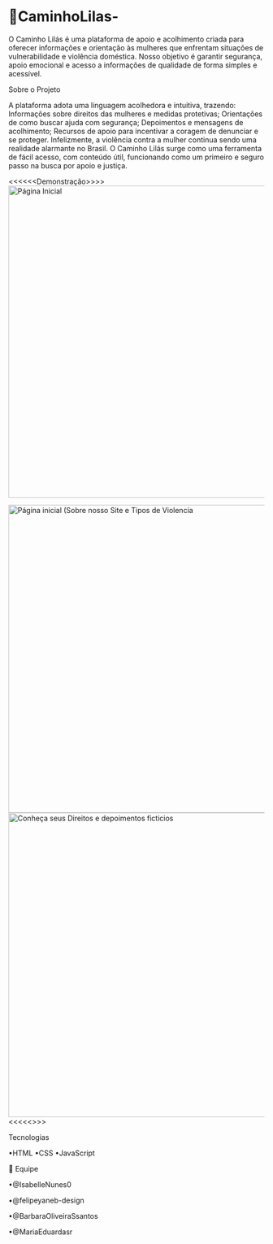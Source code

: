 # 🌸CaminhoLilas-

O Caminho Lilás é uma plataforma de apoio e acolhimento criada para oferecer informações e orientação às mulheres que enfrentam situações de vulnerabilidade e violência doméstica.
Nosso objetivo é garantir segurança, apoio emocional e acesso a informações de qualidade de forma simples e acessível.

Sobre o Projeto

A plataforma adota uma linguagem acolhedora e intuitiva, trazendo:
Informações sobre direitos das mulheres e medidas protetivas;
Orientações de como buscar ajuda com segurança;
Depoimentos e mensagens de acolhimento;
Recursos de apoio para incentivar a coragem de denunciar e se proteger.
Infelizmente, a violência contra a mulher continua sendo uma realidade alarmante no Brasil. O Caminho Lilás surge como uma ferramenta de fácil acesso, com conteúdo útil, funcionando como um primeiro e seguro passo na busca por apoio e justiça.


<<<<<<Demonstração>>>>
<img width="1362" height="614" alt="Página Inicial" src="https://github.com/user-attachments/assets/2e4a4f8c-0ee2-4fb6-a3a9-23339ed94ed7" />

<img width="1366" height="606" alt="Página inicial (Sobre nosso Site e Tipos de Violencia" src="https://github.com/user-attachments/assets/9743a14e-8bc0-4fa3-b907-624a7a1576bd" />
<img width="1351" height="599" alt="Conheça seus Direitos e depoimentos ficticios" src="https://github.com/user-attachments/assets/56dc5106-ef37-489c-a42c-c98f7543fe91" />
<![WhatsApp Image 2025-09-11 at 09 54 57](https://github.com/user-attachments/assets/c6ad99f5-63d9-47e8-870d-e60ff7a8f1fe)/>
<<<<<<Demonstração>>>>

Tecnologias

•HTML
•CSS
•JavaScript

👥 Equipe

•@IsabelleNunes0

•@felipeyaneb-design

•@BarbaraOliveiraSsantos

•@MariaEduardasr
